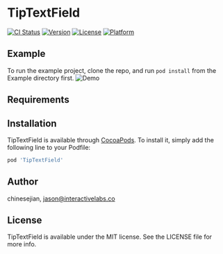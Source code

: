 # TipTextField

[![CI Status](https://img.shields.io/travis/chinesejian/TipTextField.svg?style=flat)](https://travis-ci.org/chinesejian/TipTextField)
[![Version](https://img.shields.io/cocoapods/v/TipTextField.svg?style=flat)](https://cocoapods.org/pods/TipTextField)
[![License](https://img.shields.io/cocoapods/l/TipTextField.svg?style=flat)](https://cocoapods.org/pods/TipTextField)
[![Platform](https://img.shields.io/cocoapods/p/TipTextField.svg?style=flat)](https://cocoapods.org/pods/TipTextField)

## Example

To run the example project, clone the repo, and run `pod install` from the Example directory first.
![Demo](https://github.com/chinesejian/TipTextField/blob/master/TipTextField.gif?raw=true)

## Requirements

## Installation

TipTextField is available through [CocoaPods](https://cocoapods.org). To install
it, simply add the following line to your Podfile:

```ruby
pod 'TipTextField'
```

## Author

chinesejian, jason@interactivelabs.co

## License

TipTextField is available under the MIT license. See the LICENSE file for more info.
